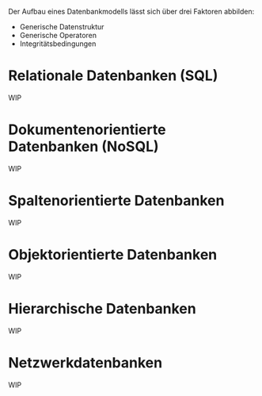 Der Aufbau eines Datenbankmodells lässt sich über drei Faktoren abbilden:
- Generische Datenstruktur
- Generische Operatoren
- Integritätsbedingungen

# Relationale Datenbanken (SQL)
WIP

# Dokumentenorientierte Datenbanken (NoSQL)
WIP

# Spaltenorientierte Datenbanken
WIP

# Objektorientierte Datenbanken
WIP

# Hierarchische Datenbanken
WIP

# Netzwerkdatenbanken
WIP
